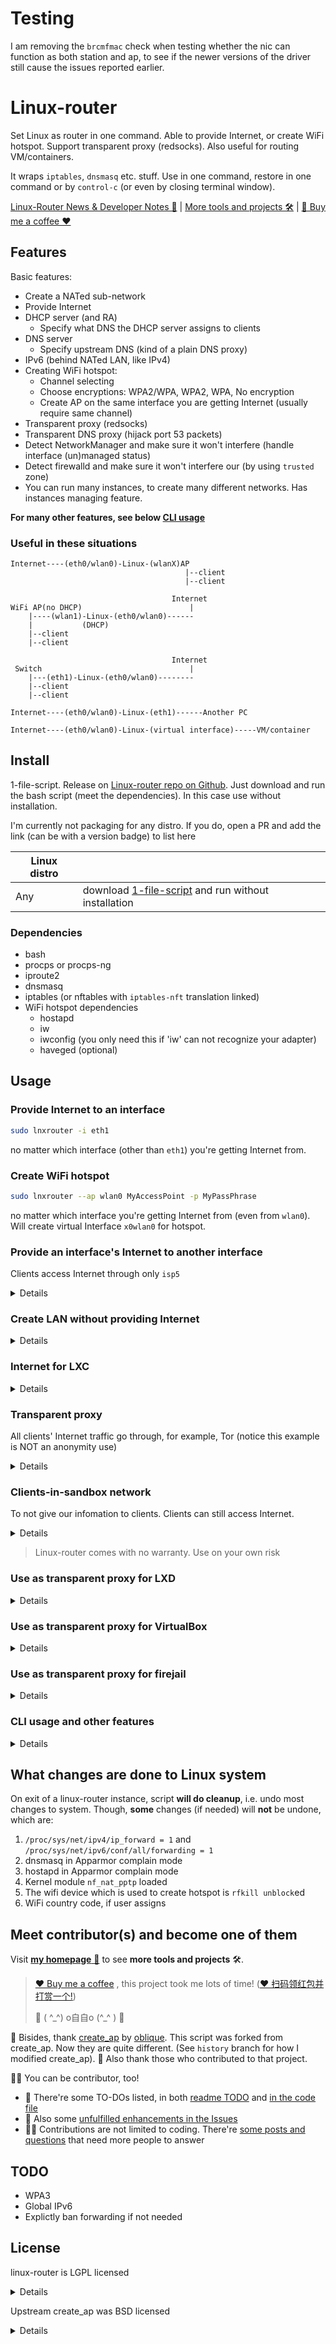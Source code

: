 # Testing
I am removing the `brcmfmac` check when testing whether the nic can function as both station and ap, to see if the newer versions of the driver still cause the issues reported earlier.

# Linux-router

Set Linux as router in one command. Able to provide Internet, or create WiFi hotspot. Support transparent proxy (redsocks). Also useful for routing VM/containers.

It wraps `iptables`, `dnsmasq` etc. stuff. Use in one command, restore in one command or by `control-c` (or even by closing terminal window).

[Linux-Router News & Developer Notes 📰](https://github.com/garywill/linux-router/issues/28) | [More tools and projects 🛠️](https://garywill.github.io) | [🍻 Buy me a coffee ❤️](https://github.com/garywill/receiving/blob/master/receiving_methods.md)


## Features

Basic features:

- Create a NATed sub-network
- Provide Internet
- DHCP server (and RA)
  - Specify what DNS the DHCP server assigns to clients
- DNS server
  - Specify upstream DNS (kind of a plain DNS proxy)
- IPv6 (behind NATed LAN, like IPv4)
- Creating WiFi hotspot:
  - Channel selecting
  - Choose encryptions: WPA2/WPA, WPA2, WPA, No encryption
  - Create AP on the same interface you are getting Internet (usually require same channel)
- Transparent proxy (redsocks)
- Transparent DNS proxy (hijack port 53 packets)
- Detect NetworkManager and make sure it won't interfere (handle interface (un)managed status)
- Detect firewalld and make sure it won't interfere our (by using `trusted` zone)
- You can run many instances, to create many different networks. Has instances managing feature.

**For many other features, see below [CLI usage](#cli-usage-and-other-features)**

### Useful in these situations

```
Internet----(eth0/wlan0)-Linux-(wlanX)AP
                                       |--client
                                       |--client
```

```
                                    Internet
WiFi AP(no DHCP)                        |
    |----(wlan1)-Linux-(eth0/wlan0)------
    |           (DHCP)
    |--client
    |--client
```

```
                                    Internet
 Switch                                 |
    |---(eth1)-Linux-(eth0/wlan0)--------
    |--client
    |--client
```

```
Internet----(eth0/wlan0)-Linux-(eth1)------Another PC
```

```
Internet----(eth0/wlan0)-Linux-(virtual interface)-----VM/container
```

## Install

1-file-script. Release on [Linux-router repo on Github](https://github.com/garywill/linux-router). Just download and run the bash script (meet the dependencies). In this case use without installation.

I'm currently not packaging for any distro. If you do, open a PR and add the link (can be with a version badge) to list here

| Linux distro |                                                                                                            |
| ------------ | ---------------------------------------------------------------------------------------------------------- |
| Any          | download [1-file-script](https://raw.githubusercontent.com/garywill/linux-router/master/lnxrouter) and run without installation |

### Dependencies

- bash
- procps or procps-ng
- iproute2
- dnsmasq
- iptables (or nftables with `iptables-nft` translation linked)
- WiFi hotspot dependencies
  - hostapd
  - iw
  - iwconfig (you only need this if 'iw' can not recognize your adapter)
  - haveged (optional)



## Usage

### Provide Internet to an interface

```bash
sudo lnxrouter -i eth1
```

no matter which interface (other than `eth1`) you're getting Internet from.

### Create WiFi hotspot

```bash
sudo lnxrouter --ap wlan0 MyAccessPoint -p MyPassPhrase
```

no matter which interface you're getting Internet from (even from `wlan0`). Will create virtual Interface `x0wlan0` for hotspot.

### Provide an interface's Internet to another interface

Clients access Internet through only `isp5`

<details>

```bash
sudo lnxrouter -i eth1 -o isp5  --no-dns  --dhcp-dns 1.1.1.1  -6 --dhcp-dns6 [2606:4700:4700::1111]
```

> In this case of usage, it's recommended to:
> 
> 1. Stop serving local DNS
> 2. Tell clients which DNS to use (ISP5's DNS. Or, a safe public DNS, like above example)

</details>

### Create LAN without providing Internet

<details>

```bash
sudo lnxrouter -n -i eth1
```

```bash
sudo lnxrouter -n --ap wlan0 MyAccessPoint -p MyPassPhrase
```

</details>

### Internet for LXC

<details>

Create a bridge

```bash
sudo brctl addbr lxcbr5
```

In LXC container `config`

```
lxc.network.type = veth
lxc.network.flags = up
lxc.network.link = lxcbr5
lxc.network.hwaddr = xx:xx:xx:xx:xx:xx
```

```bash
sudo lnxrouter -i lxcbr5
```

</details>

### Transparent proxy

All clients' Internet traffic go through, for example, Tor (notice this example is NOT an anonymity use)

<details>

```bash
sudo lnxrouter -i eth1 --tp 9040 --dns 9053 -g 192.168.55.1 -6 --p6 fd00:5:6:7::
```

In `torrc`

```
TransPort 192.168.55.1:9040 
DNSPort 192.168.55.1:9053
TransPort [fd00:5:6:7::1]:9040 
DNSPort [fd00:5:6:7::1]:9053
```

> **Warn**: Tor's anonymity relies on a purpose-made browser. Using Tor like this (sharing Tor's network to LAN clients) will NOT ensure anonymity.
> 
> Although we use Tor as example here, Linux-router does NOT ensure nor is NOT aiming at anonymity.

</details>

### Clients-in-sandbox network

To not give our infomation to clients. Clients can still access Internet.

<details>

```bash
sudo lnxrouter -i eth1 \
    --tp 9040 --dns 9053 \
    --random-mac \
    --ban-priv \
    --catch-dns --log-dns   # optional
```

</details>

> Linux-router comes with no warranty. Use on your own risk

### Use as transparent proxy for LXD

<details>

Create a bridge

```bash
sudo brctl addbr lxdbr5
```

Create and add a new LXD profile overriding container's `eth0`

```bash
lxc profile create profile5
lxc profile edit profile5

### profile content ###
config: {}
description: ""
devices:
  eth0:
    name: eth0
    nictype: bridged
    parent: lxdbr5
    type: nic
name: profile5

lxc profile add <container> profile5
```

```bash
sudo lnxrouter -i lxdbr5 --tp 9040 --dns 9053
```

To remove that new profile from container

```bash
lxc profile remove <container> profile5
```

#### To not use profile

Add new `eth0` to container overriding default `eth0`

```bash
lxc config device add <container> eth0 nic name=eth0 nictype=bridged parent=lxdbr5
```

To remove the customized `eth0` to restore default `eth0`

```bash
lxc config device remove <container> eth0
```

</details>

### Use as transparent proxy for VirtualBox

<details>

In VirtualBox's global settings, create a host-only network `vboxnet5` with DHCP disabled.

```bash
sudo lnxrouter -i vboxnet5 --tp 9040 --dns 9053
```

</details>

### Use as transparent proxy for firejail

<details>

Create a bridge

```bash
sudo brctl addbr firejail5
```

```bash
sudo lnxrouter -i firejail5 -g 192.168.55.1 --tp 9040 --dns 9053 
firejail --net=firejail5 --dns=192.168.55.1 --blacklist=/var/run/nscd
```

Firejail's `/etc/resolv.conf` doesn't obtain DNS from DHCP, so we need to assign.

nscd is domain name cache service, which shouldn't be accessed from in jail here.

</details>

### CLI usage and other features

<details>

```
Usage: lnxrouter <options>

Options:
    -h, --help              Show this help
    --version               Print version number

    -i <interface>          Interface to make NATed sub-network,
                            and to provide Internet to
                            (To create WiFi hotspot use '--ap' instead)
    -o <interface>          Specify an inteface to provide Internet from.
                            (Note using this with default DNS option may leak
                            queries to other interfaces)
    -n                      Do not provide Internet
    --ban-priv              Disallow clients to access my private network
    
    -g <ip>                 This host's IPv4 address in subnet (mask is /24)
                            (example: '192.168.5.1' or '5' shortly)
    -6                      Enable IPv6 (NAT)
    --no4                   Disable IPv4 Internet (not forwarding IPv4).
                            Usually used with '-6'
                            
    --p6 <prefix>           Set IPv6 LAN address prefix (length 64) 
                            (example: 'fd00:0:0:5::' or '5' shortly) 
                            Using this enables '-6'
                            
    --dns <ip>|<port>|<ip:port>
                            DNS server's upstream DNS.
                            Use ',' to seperate multiple servers
                            (default: use /etc/resolve.conf)
                            (Note IPv6 addresses need '[]' around)
    --no-dns                Do not serve DNS
    --no-dnsmasq            Disable dnsmasq server (DHCP, DNS, RA)
    --catch-dns             Transparent DNS proxy, redirect packets(TCP/UDP) 
                            whose destination port is 53 to this host
    --log-dns               Show DNS query log (dnsmasq)
    --dhcp-dns <IP1[,IP2]>|no
                            Set IPv4 DNS offered by DHCP (default: this host).
    --dhcp-dns6 <IP1[,IP2]>|no
                            Set IPv6 DNS offered by DHCP (RA) 
                            (default: this host)
                            (Note IPv6 addresses need '[]' around)
                            Using both above two will enable '--no-dns' 
    --hostname <name>       DNS server associate this name with this host.
                            Use '-' to read name from /etc/hostname
    -d                      DNS server will take into account /etc/hosts
    -e <hosts_file>         DNS server will take into account additional 
                            hosts file
    --dns-nocache           DNS server no cache
    
    --mac <MAC>             Set MAC address
    --random-mac            Use random MAC address
 
    --tp <port>             Transparent proxy,
                            redirect non-LAN TCP and UDP(not tested) traffic to
                            port. (usually used with '--dns')
    
  WiFi hotspot options:
    --ap <wifi interface> <SSID>
                            Create WiFi access point
    -p, --password <password>   
                            WiFi password
    --qr                    Show WiFi QR code in terminal (need qrencode)
    
    --hidden                Hide access point (not broadcast SSID)
    --no-virt               Do not create virtual interface
                            Using this you can't use same wlan interface
                            for both Internet and AP
    --virt-name <name>      Set name of virtual interface
    -c <channel>            Specify channel (default: use current, or 1 / 36)
    --country <code>        Set two-letter country code for regularity
                            (example: US)
    --freq-band <GHz>       Set frequency band: 2.4 or 5 (default: 2.4)
    --driver                Choose your WiFi adapter driver (default: nl80211)
    -w <WPA version>        '2' for WPA2, '1' for WPA, '1+2' for both
                            (default: 2)
    --psk                   Use 64 hex digits pre-shared-key instead of
                            passphrase
    --mac-filter            Enable WiFi hotspot MAC address filtering
    --mac-filter-accept     Location of WiFi hotspot MAC address filter list
                            (defaults to /etc/hostapd/hostapd.accept)
    --hostapd-debug <level> 1 or 2. Passes -d or -dd to hostapd
    --isolate-clients       Disable wifi communication between clients
    --no-haveged            Do not run haveged automatically when needed
    --hs20                  Enable Hotspot 2.0

    WiFi 4 (802.11n) configs:
    --wifi4                 Enable IEEE 802.11n (HT)
    --req-ht                Require station HT (High Throughput) mode
    --ht-capab <HT caps>    HT capabilities (default: [HT40+])

    WiFi 5 (802.11ac) configs:
    --wifi5                 Enable IEEE 802.11ac (VHT)
    --req-vht               Require station VHT (Very High Thoughtput) mode
    --vht-capab <VHT caps>  VHT capabilities
    
    --vht-ch-width <index>  Index of VHT channel width:
                                0 for 20MHz or 40MHz (default)
                                1 for 80MHz
                                2 for 160MHz
                                3 for 80+80MHz (Non-contigous 160MHz)    
    --vht-seg0-ch <channel> Channel index of VHT center frequency for primary 
                            segment. Use with '--vht-ch-width'
    --vht-seg1-ch <channel> Channel index of VHT center frequency for secondary
                            (second 80MHz) segment. Use with '--vht-ch-width 3'

  Instance managing:
    --daemon                Run in background
    -l, --list-running      Show running instances
    --lc, --list-clients <id|interface>     
                            List clients of an instance. Or list neighbors of
                            an interface, even if it isn't handled by us.
                            (passive mode)
    --stop <id>             Stop a running instance
        For <id> you can use PID or subnet interface name.
        You can get them with '--list-running'
                
Examples:
    lnxrouter -i eth1
    lnxrouter --ap wlan0 MyAccessPoint -p MyPassPhrase
    lnxrouter -i eth1 --tp <transparent-proxy> --dns <dns-proxy>
```

</details>

## What changes are done to Linux system

On exit of a linux-router instance, script **will do cleanup**, i.e. undo most changes to system. Though, **some** changes (if needed) will **not** be undone, which are:

1. `/proc/sys/net/ipv4/ip_forward = 1` and `/proc/sys/net/ipv6/conf/all/forwarding = 1`
2. dnsmasq in Apparmor complain mode
3. hostapd in Apparmor complain mode
4. Kernel module `nf_nat_pptp` loaded
5. The wifi device which is used to create hotspot is `rfkill unblock`ed
6. WiFi country code, if user assigns

## Meet contributor(s) and become one of them

Visit [**my homepage** 🏡](https://garywill.github.io) to see **more tools and projects** 🛠️.

> [❤️ Buy me a coffee](https://github.com/garywill/receiving/blob/master/receiving_methods.md) , this project took me lots of time! ([❤️ 扫码领红包并打赏一个!](https://github.com/garywill/receiving/blob/master/receiving_methods.md))
> 
> 🥂 ( ^\_^) o自自o (^_^ ) 🍻

🤝 Bisides, thank [create_ap](https://github.com/oblique/create_ap) by [oblique](https://github.com/oblique). This script was forked from create\_ap. Now they are quite different. (See `history` branch for how I modified create_ap). 🤝 Also thank those who contributed to that project.

👨‍💻 You can be contributor, too! 

- 🍃 There're some TO-DOs listed, in both [readme TODO](#todo) and [in the code file](https://github.com/garywill/linux-router/search?q=TODO&type=code)
- 🍃 Also some [unfulfilled enhancements in the Issues](https://github.com/garywill/linux-router/issues?q=is%3Aissue+is%3Aopen+label%3Aenhancement)
- 🙋‍♂️ Contributions are not limited to coding. There're [some posts and questions](https://github.com/garywill/linux-router/issues) that need more people to answer

## TODO
- WPA3
- Global IPv6
- Explictly ban forwarding if not needed

## License

linux-router is LGPL licensed

<details>

```
linux-router
Copyright (C) 2018  garywill

This library is free software; you can redistribute it and/or
modify it under the terms of the GNU Lesser General Public
License as published by the Free Software Foundation; either
version 2.1 of the License, or (at your option) any later version.

This library is distributed in the hope that it will be useful,
but WITHOUT ANY WARRANTY; without even the implied warranty of
MERCHANTABILITY or FITNESS FOR A PARTICULAR PURPOSE.  See the GNU
Lesser General Public License for more details.

You should have received a copy of the GNU Lesser General Public
License along with this library; if not, write to the Free Software
Foundation, Inc., 51 Franklin Street, Fifth Floor, Boston, MA  02110-1301  USA
```

</details>

Upstream create_ap was BSD licensed

<details>

```
Copyright (c) 2013, oblique
All rights reserved.

Redistribution and use in source and binary forms, with or without
modification, are permitted provided that the following conditions are met:

* Redistributions of source code must retain the above copyright notice, this
  list of conditions and the following disclaimer.

* Redistributions in binary form must reproduce the above copyright notice,
  this list of conditions and the following disclaimer in the documentation
  and/or other materials provided with the distribution.

THIS SOFTWARE IS PROVIDED BY THE COPYRIGHT HOLDERS AND CONTRIBUTORS "AS IS"
AND ANY EXPRESS OR IMPLIED WARRANTIES, INCLUDING, BUT NOT LIMITED TO, THE
IMPLIED WARRANTIES OF MERCHANTABILITY AND FITNESS FOR A PARTICULAR PURPOSE ARE
DISCLAIMED. IN NO EVENT SHALL THE COPYRIGHT HOLDER OR CONTRIBUTORS BE LIABLE
FOR ANY DIRECT, INDIRECT, INCIDENTAL, SPECIAL, EXEMPLARY, OR CONSEQUENTIAL
DAMAGES (INCLUDING, BUT NOT LIMITED TO, PROCUREMENT OF SUBSTITUTE GOODS OR
SERVICES; LOSS OF USE, DATA, OR PROFITS; OR BUSINESS INTERRUPTION) HOWEVER
CAUSED AND ON ANY THEORY OF LIABILITY, WHETHER IN CONTRACT, STRICT LIABILITY,
OR TORT (INCLUDING NEGLIGENCE OR OTHERWISE) ARISING IN ANY WAY OUT OF THE USE
OF THIS SOFTWARE, EVEN IF ADVISED OF THE POSSIBILITY OF SUCH DAMAGE.
```

</details>


